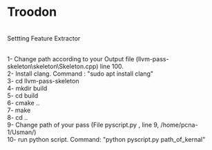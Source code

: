 # Troodon
<br />Settting Feature Extractor

<br />1- Change path according to your Output file (llvm-pass-skeleton\skeleton\Skeleton.cpp) line 100.
<br />2- Install clang. Command : "sudo apt install clang"
<br />3- cd llvm-pass-skeleton
<br />4- mkdir build
<br />5- cd build
<br />6- cmake ..
<br />7- make
<br />8- cd ..
<br />9- Change path of your pass (File pyscript.py , line 9,  /home/pcna-1/Usman/)
<br />10- run python script. Command: "python pyscript.py   path_of_kernal"



